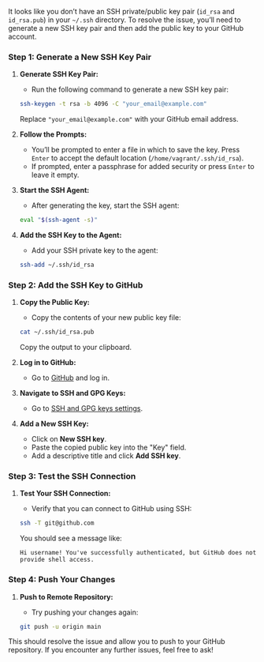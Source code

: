 It looks like you don’t have an SSH private/public key pair (`id_rsa` and `id_rsa.pub`) in your `~/.ssh` directory. To resolve the issue, you’ll need to generate a new SSH key pair and then add the public key to your GitHub account.

### Step 1: Generate a New SSH Key Pair

1. **Generate SSH Key Pair:**
   - Run the following command to generate a new SSH key pair:

   ```bash
   ssh-keygen -t rsa -b 4096 -C "your_email@example.com"
   ```

   Replace `"your_email@example.com"` with your GitHub email address.

2. **Follow the Prompts:**
   - You’ll be prompted to enter a file in which to save the key. Press `Enter` to accept the default location (`/home/vagrant/.ssh/id_rsa`).
   - If prompted, enter a passphrase for added security or press `Enter` to leave it empty.

3. **Start the SSH Agent:**
   - After generating the key, start the SSH agent:

   ```bash
   eval "$(ssh-agent -s)"
   ```

4. **Add the SSH Key to the Agent:**
   - Add your SSH private key to the agent:

   ```bash
   ssh-add ~/.ssh/id_rsa
   ```

### Step 2: Add the SSH Key to GitHub

1. **Copy the Public Key:**
   - Copy the contents of your new public key file:

   ```bash
   cat ~/.ssh/id_rsa.pub
   ```

   Copy the output to your clipboard.

2. **Log in to GitHub:**
   - Go to [GitHub](https://github.com) and log in.

3. **Navigate to SSH and GPG Keys:**
   - Go to [SSH and GPG keys settings](https://github.com/settings/keys).

4. **Add a New SSH Key:**
   - Click on **New SSH key**.
   - Paste the copied public key into the "Key" field.
   - Add a descriptive title and click **Add SSH key**.

### Step 3: Test the SSH Connection

1. **Test Your SSH Connection:**
   - Verify that you can connect to GitHub using SSH:

   ```bash
   ssh -T git@github.com
   ```

   You should see a message like:

   ```
   Hi username! You've successfully authenticated, but GitHub does not provide shell access.
   ```

### Step 4: Push Your Changes

1. **Push to Remote Repository:**
   - Try pushing your changes again:

   ```bash
   git push -u origin main
   ```

This should resolve the issue and allow you to push to your GitHub repository. If you encounter any further issues, feel free to ask!
